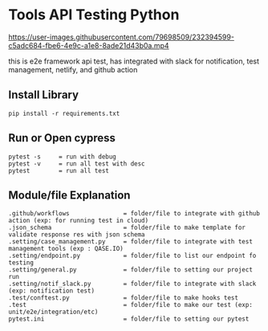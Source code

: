 # Tools API Testing Python

https://user-images.githubusercontent.com/79698509/232394599-c5adc684-fbe6-4e9c-a1e8-8ade21d43b0a.mp4

this is e2e framework api test, has integrated with slack for notification, test management, netlify, and github action

## Install Library
```
pip install -r requirements.txt 
```

## Run or Open cypress
```
pytest -s     = run with debug
pytest -v     = run all test with desc
pytest        = run all test
```
## Module/file Explanation
```
.github/workflows               = folder/file to integrate with github action (exp: for running test in cloud)
.json_schema                    = folder/file to make template for validate response res with json schema 
.setting/case_management.py     = folder/file to integrate with test management tools (exp : QASE.IO)
.setting/endpoint.py            = folder/file to list our endpoint fo testing
.setting/general.py             = folder/file to setting our project run
.setting/notif_slack.py         = folder/file to integrate with slack (exp: notification test)
.test/conftest.py               = folder/file to make hooks test
.test                           = folder/file to make our test (exp: unit/e2e/integration/etc)
pytest.ini                      = folder/file to setting our pytest
```
